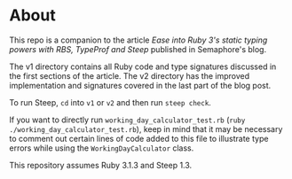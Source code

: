 # About

This repo is a companion to the article _Ease into Ruby 3's static typing powers with RBS, TypeProf and Steep_ published in Semaphore's blog.

The v1 directory contains all Ruby code and type signatures discussed in the first sections of the article. The v2 directory has the improved implementation and signatures covered in the last part of the blog post.

To run Steep, `cd` into `v1` or `v2` and then run `steep check`.

If you want to directly run `working_day_calculator_test.rb` (`ruby ./working_day_calculator_test.rb`), keep in mind that it may be necessary to comment out certain lines of code added to this file to illustrate type errors while using the `WorkingDayCalculator` class.

This repository assumes Ruby 3.1.3 and Steep 1.3.
